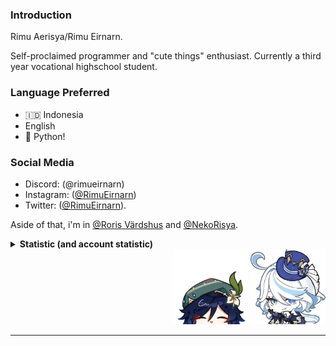 ### Introduction

Rimu Aerisya/Rimu Eirnarn.

Self-proclaimed programmer and "cute things" enthusiast. Currently a third year vocational highschool student.

### Language Preferred

- 🇮🇩 Indonesia
- English
- 🐍 Python!


### Social Media

- Discord: (\@rimueirnarn)
- Instagram: ([\@RimuEirnarn](https://instagram.com/RimuEirnarn))
- Twitter: ([\@RimuEirnarn](https://twitter.com/RimuEirnarn)).

Aside of that, i'm in [@Roris Värdshus](https://github.com/Roris-Vardshus) and [@NekoRisya](https://github.com/NekoRisya).

<details>
<summary><strong>Statistic (and account statistic)</strong></summary>
<br>
<div align="left" style="height: 80%; width: 80%">
  <img src="https://github-readme-stats-rimueirnarn.vercel.app/api?username=RimuEirnarn&show_icons=true&theme=tokyonight&count_private=true" alt="RimuEirnarn's Statistics (01)"/>
  <!--img src="https://github-readme-stats-rimueirnarn.vercel.app/api/top-langs/?username=RimuEirnarn&layout=compact&theme=tokyonight&langs_count=6" alt="Language used"/-->
  <!--img src="https://streak-stats.demolab.com?user=RimuEirnarn&theme=tokyonight&fire=EB5454&currStreakNum=EB5454&sideNums=37EB2D" alt="Contributions, etc."-->
  </p>
  
  <img alt="metrics-profile" src="https://gist.githubusercontent.com/RimuEirnarn/31830b25b9d88dfc1b33d87536cd0fad/raw/profile.svg" />
  <img width="395" alt='metrics-language' src="https://gist.githubusercontent.com/RimuEirnarn/31830b25b9d88dfc1b33d87536cd0fad/raw/languages.svg">
</div>

[![](https://visitcount.itsvg.in/api?id=RimuEirnarn&label=Profile%20Reads&color=6&icon=2&pretty=true)](https://visitcount.itsvg.in)

</details>


<div align=right>
  <img alt="Venti" src="https://github.com/RimuEirnarn/RimuEirnarn/raw/main/public/venti-chibi.webp" style="" width=120 height=120>
  <img alt="Furina" src="https://github.com/RimuEirnarn/RimuEirnarn/raw/main/public/furina-chibi.webp" style="" width=120 height=120>
  <hr style='position: translateX(-2rem);'>
</div>

<!---
RimuEirnarn/RimuEirnarn is a ✨ special ✨ repository because its `README.md` (this file) appears on your GitHub profile.
You can click the Preview link to take a look at your changes.
--->
